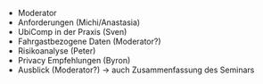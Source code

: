 * Moderator
* Anforderungen (Michi/Anastasia)
* UbiComp in der Praxis (Sven)
* Fahrgastbezogene Daten (Moderator?)
* Risikoanalyse (Peter)
* Privacy Empfehlungen (Byron)
* Ausblick (Moderator?) -> auch Zusammenfassung des Seminars

